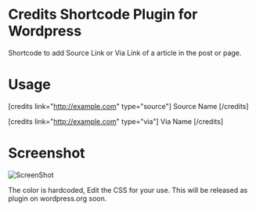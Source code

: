 Credits Shortcode Plugin for Wordpress
================

Shortcode to add Source Link or Via Link of a article in the post or page.


Usage
==========
[credits link="http://example.com" type="source"] Source Name [/credits]


[credits link="http://example.com" type="via"] Via Name [/credits]

Screenshot
============

![ScreenShot](http://i.imgur.com/xdLCGQz.png)


The color is hardcoded, Edit the CSS for your use. This will be released as plugin on wordpress.org soon.
